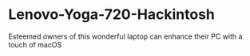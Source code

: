 # Lenovo-Yoga-720-Hackintosh
Esteemed owners of this wonderful laptop can enhance their PC with a touch of macOS
